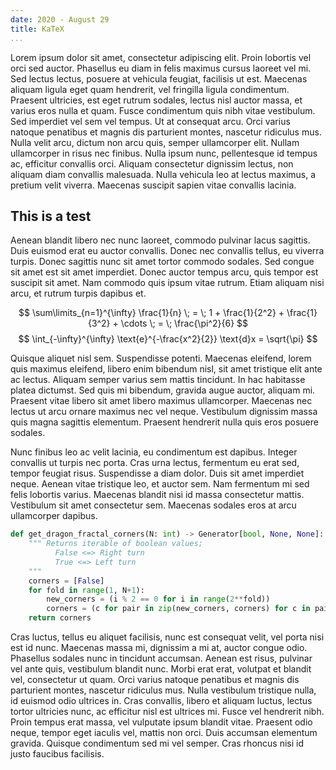 ```yaml
---
date: 2020 - August 29
title: KaTeX
...
```


Lorem ipsum dolor sit amet, consectetur adipiscing elit. Proin lobortis vel orci sed auctor. Phasellus eu diam in felis maximus cursus laoreet vel mi. Sed lectus lectus, posuere at vehicula feugiat, facilisis ut est. Maecenas aliquam ligula eget quam hendrerit, vel fringilla ligula condimentum. Praesent ultricies, est eget rutrum sodales, lectus nisl auctor massa, et varius eros nulla et quam. Fusce condimentum quis nibh vitae vestibulum. Sed imperdiet vel sem vel tempus. Ut at consequat arcu. Orci varius natoque penatibus et magnis dis parturient montes, nascetur ridiculus mus. Nulla velit arcu, dictum non arcu quis, semper ullamcorper elit. Nullam ullamcorper in risus nec finibus. Nulla ipsum nunc, pellentesque id tempus ac, efficitur convallis orci. Aliquam consectetur dignissim lectus, non aliquam diam convallis malesuada. Nulla vehicula leo at lectus maximus, a pretium velit viverra. Maecenas suscipit sapien vitae convallis lacinia.

## This is a test

Aenean blandit libero nec nunc laoreet, commodo pulvinar lacus sagittis. Duis euismod erat eu auctor convallis. Donec nec convallis tellus, eu viverra turpis. Donec sagittis nunc sit amet tortor commodo sodales. Sed congue sit amet est sit amet imperdiet. Donec auctor tempus arcu, quis tempor est suscipit sit amet. Nam commodo quis ipsum vitae rutrum. Etiam aliquam nisi arcu, et rutrum turpis dapibus et.

$$
\sum\limits_{n=1}^{\infty} \frac{1}{n}
\; = \;
1 + \frac{1}{2^2} + \frac{1}{3^2} + \cdots
\; = \;
\frac{\pi^2}{6}
$$
$$
\int_{-\infty}^{\infty} \text{e}^{-\frac{x^2}{2}} \text{d}x = \sqrt{\pi}
$$

Quisque aliquet nisl sem. Suspendisse potenti. Maecenas eleifend, lorem quis maximus eleifend, libero enim bibendum nisl, sit amet tristique elit ante ac lectus. Aliquam semper varius sem mattis tincidunt. In hac habitasse platea dictumst. Sed quis mi bibendum, gravida augue auctor, aliquam mi. Praesent vitae libero sit amet libero maximus ullamcorper. Maecenas nec lectus ut arcu ornare maximus nec vel neque. Vestibulum dignissim massa quis magna sagittis elementum. Praesent hendrerit nulla quis eros posuere sodales.

Nunc finibus leo ac velit lacinia, eu condimentum est dapibus. Integer convallis ut turpis nec porta. Cras urna lectus, fermentum eu erat sed, tempor feugiat risus. Suspendisse a diam dolor. Duis sit amet imperdiet neque. Aenean vitae tristique leo, et auctor sem. Nam fermentum mi sed felis lobortis varius. Maecenas blandit nisi id massa consectetur mattis. Vestibulum sit amet consectetur sem. Maecenas sodales eros at arcu ullamcorper dapibus.

```python
def get_dragon_fractal_corners(N: int) -> Generator[bool, None, None]:
    """ Returns iterable of boolean values;
          False <=> Right turn
          True <=> Left turn
    """
    corners = [False]
    for fold in range(1, N+1):
        new_corners = (i % 2 == 0 for i in range(2**fold))
        corners = (c for pair in zip(new_corners, corners) for c in pair)  # interleave
    return corners
```

Cras luctus, tellus eu aliquet facilisis, nunc est consequat velit, vel porta nisi est id nunc. Maecenas massa mi, dignissim a mi at, auctor congue odio. Phasellus sodales nunc in tincidunt accumsan. Aenean est risus, pulvinar vel ante quis, vestibulum blandit nunc. Morbi erat erat, volutpat et blandit vel, consectetur ut quam. Orci varius natoque penatibus et magnis dis parturient montes, nascetur ridiculus mus. Nulla vestibulum tristique nulla, id euismod odio ultrices in. Cras convallis, libero et aliquam luctus, lectus tortor ultricies nunc, ac efficitur nisl est ultrices mi. Fusce vel hendrerit nibh. Proin tempus erat massa, vel vulputate ipsum blandit vitae. Praesent odio neque, tempor eget iaculis vel, mattis non orci. Duis accumsan elementum gravida. Quisque condimentum sed mi vel semper. Cras rhoncus nisi id justo faucibus facilisis.

